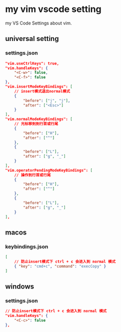 # my vim vscode setting

my VS Code Settings about vim.

## universal setting

### settings.json

```json
"vim.useCtrlKeys": true,
"vim.handleKeys": {
    "<C-w>": false,
    "<C-f>": false
},
"vim.insertModeKeyBindings": [
    // insert模式退出normal模式
    {
        "before": ["j", "j"],
        "after": ["<Esc>"]
    }
],
"vim.normalModeKeyBindings": [
    // 光标移到到行首或行尾
    {
        "before": ["H"],
        "after": ["^"]
    },
    {
        "before": ["L"],
        "after": ["g", "_"]
    }
],
"vim.operatorPendingModeKeyBindings": [
    // 操作到行首或行尾
    {
        "before": ["H"],
        "after": ["^"]
    },
    {
        "before": ["L"],
        "after": ["g", "_"]
    }
],
```

## macos

### keybindings.json

```json
[
    // 防止insert模式下 ctrl + c 会进入到 normal 模式
    { "key": "cmd+c", "command": "execCopy" }
]
```

## windows

### settings.json

```json
// 防止insert模式下 ctrl + c 会进入到 normal 模式
"vim.handleKeys": {
    "<C-c>": false
},
```

